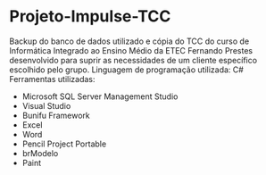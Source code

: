 # Projeto-Impulse-TCC
Backup do banco de dados utilizado e cópia do TCC do curso de Informática Integrado ao Ensino Médio da ETEC Fernando Prestes desenvolvido para suprir as necessidades de um cliente específico escolhido pelo grupo.
Linguagem de programação utilizada: C#
Ferramentas utilizadas:
- Microsoft SQL Server Management Studio
- Visual Studio
- Bunifu Framework
- Excel
- Word
- Pencil Project Portable
- brModelo
- Paint
